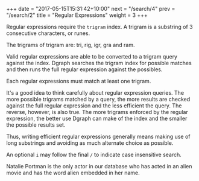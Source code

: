 +++
date = "2017-05-15T15:31:42+10:00"
next = "/search/4"
prev = "/search/2"
title = "Regular Expressions"
weight = 3
+++

Regular expressions require the `trigram` index.  A trigram is a substring of 3 consecutive characters, or runes.  

The trigrams of trigram are: tri, rig, igr, gra and ram.

Valid regular expressions are able to be converted to a trigram query against the index. Dgraph searches the trigram index for possible matches and then runs the full regular expression against the possibles.  

Each regular expressions must match at least one trigram.

It's a good idea to think carefully about regular expression queries.  The more possible trigrams matched by a query, the more results are checked against the full regular expression and the less efficient the query.  The reverse, however, is also true.  The more trigrams enforced by the regular expression, the better use Dgraph can make of the index and the smaller the possible results set.

Thus, writing efficient regular expressions generally means making use of long substrings and avoiding as much alternate choice as possible.

An optional `i` may follow the final `/` to indicate case insensitive search.

Natalie Portman is the only actor in our database who has acted in an alien movie and has the word alien embedded in her name.

